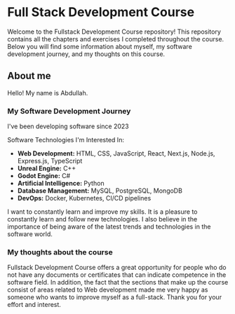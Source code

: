 # Full Stack Development Course

Welcome to the Fullstack Development Course repository! This repository contains all the chapters and exercises I completed throughout the course. Below you will find some information about myself, my software development journey, and my thoughts on this course.

## About me

Hello! My name is Abdullah. 

### My Software Development Journey

I've been developing software since 2023

Software Technologies I'm Interested In:

- **Web Development:** HTML, CSS, JavaScript, React, Next.js, Node.js, Express.js, TypeScript
- **Unreal Engine:** C++
- **Godot Engine:** C#
- **Artificial Intelligence:** Python
- **Database Management:** MySQL, PostgreSQL, MongoDB
- **DevOps:** Docker, Kubernetes, CI/CD pipelines

I want to constantly learn and improve my skills. It is a pleasure to constantly learn and follow new technologies. I also believe in the importance of being aware of the latest trends and technologies in the software world.

### My thoughts about the course

Fullstack Development Course offers a great opportunity for people who do not have any documents or certificates that can indicate competence in the software field. In addition, the fact that the sections that make up the course consist of areas related to Web development made me very happy as someone who wants to improve myself as a full-stack. Thank you for your effort and interest.
